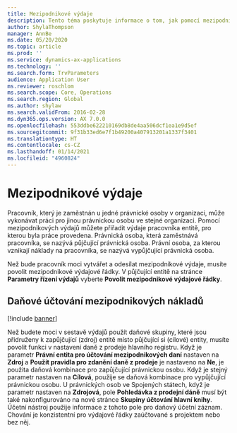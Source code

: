 ```yaml
---
title: Mezipodnikové výdaje
description: Tento téma poskytuje informace o tom, jak pomocí mezipodnikových výdajů přiřadit výdaje pracovníka entitě, pro kterou byla práce provedena.
author: ShylaThompson
manager: AnnBe
ms.date: 05/20/2020
ms.topic: article
ms.prod: ''
ms.service: dynamics-ax-applications
ms.technology: ''
ms.search.form: TrvParameters
audience: Application User
ms.reviewer: roschlom
ms.search.scope: Core, Operations
ms.search.region: Global
ms.author: shylaw
ms.search.validFrom: 2016-02-28
ms.dyn365.ops.version: AX 7.0.0
ms.openlocfilehash: 553ddbe622210169db8de4aa506dcf1ea1e9d5ef
ms.sourcegitcommit: 9f31b33ed6e7f1b49200a407913201a1337f3401
ms.translationtype: HT
ms.contentlocale: cs-CZ
ms.lasthandoff: 01/14/2021
ms.locfileid: "4960824"
---
```

# <a name="intercompany-expenses"></a>Mezipodnikové výdaje

Pracovník, který je zaměstnán u jedné právnické osoby v organizaci, může vykonávat práci pro jinou právnickou osobu ve stejné organizaci. Pomocí mezipodnikových výdajů můžete přiřadit výdaje pracovníka entitě, pro kterou byla práce provedena. Právnická osoba, která zaměstnává pracovníka, se nazývá půjčující právnická osoba. Právní osoba, za kterou vznikají náklady na pracovníka, se nazývá vypůjčující právnická osoba. 

Než bude pracovník moci vytvářet a odesílat mezipodnikové výdaje, musíte povolit mezipodnikové výdajové řádky. V půjčující entitě na stránce **Parametry řízení výdajů** vyberte **Povolit mezipodnikové výdajové řádky**. 

## <a name="tax-posting-for-intercompany-expenses"></a>Daňové účtování mezipodnikových nákladů

[!include [banner](../includes/banner.md)]

Než budete moci v sestavě výdajů použít daňové skupiny, které jsou přidruženy k zapůjčující (zdroj) entitě místo půjčující si (cílové) entity, musíte povolit funkci v nastavení daně z prodeje hlavního registru. Když je parametr **Právní entita pro účtování mezipodnikových daní** nastaven na **Zdroj** a **Použít pravidla pro zdanění daně z prodeje** je nastaveno na **Ne**, je použita daňová kombinace pro zapůjčující právnickou osobu. Když je stejný parametr nastaven na **Cílová**, použije se daňová kombinace pro vypůjčující právnickou osobu. U právnických osob ve Spojených státech, když je parametr nastaven na **Zdrojová**, pole **Pohledávka z prodejní dáně** musí být také nakonfigurováno na nové stránce **Skupiny účtování hlavní knihy**. Účetní nástroj použije informace z tohoto pole pro daňový účetní záznam.   
Chování je konzistentní pro výdajové řádky zaúčtované s projektem nebo bez něj.  

